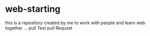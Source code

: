 # web-starting
this is a repository created by me to work with people and learn web together ...
pull
Test pull Requset
